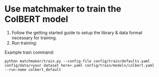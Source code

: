 # Use matchmaker to train the ColBERT model

1. Follow the getting started guide to setup the library & data format necessary for training.
2. Run training:

Example train command:
````
python matchmaker/train.py --config-file config/train/defaults.yaml config/data/<your dataset here>.yaml config/train/models/colbert.yaml --run-name colbert_default
````
